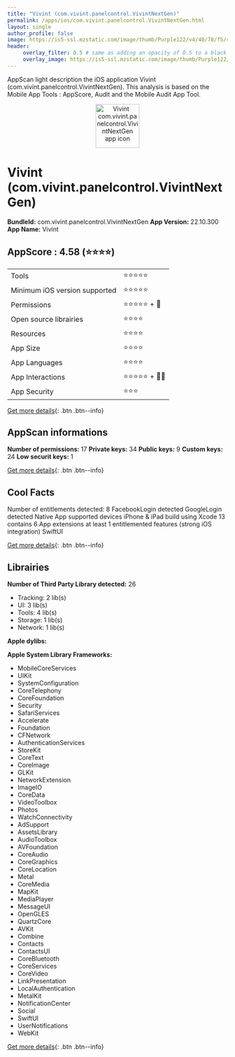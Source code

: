 ```yaml
---
title: "Vivint (com.vivint.panelcontrol.VivintNextGen)"
permalink: /apps/ios/com.vivint.panelcontrol.VivintNextGen.html
layout: single
author_profile: false
image: https://is5-ssl.mzstatic.com/image/thumb/Purple122/v4/40/78/f5/4078f5d0-2fbd-d6bd-a119-517406d2ff42/VIVAppIcon-1x_U007emarketing-0-7-0-85-220.png/512x512bb.jpg
header: 
     overlay_filter: 0.5 # same as adding an opacity of 0.5 to a black background
     overlay_image: https://is5-ssl.mzstatic.com/image/thumb/Purple122/v4/40/78/f5/4078f5d0-2fbd-d6bd-a119-517406d2ff42/VIVAppIcon-1x_U007emarketing-0-7-0-85-220.png/512x512bb.jpg
---
```

AppScan light description the iOS application Vivint (com.vivint.panelcontrol.VivintNextGen). This analysis is based on the Mobile App Tools : AppScore, Audit and the Mobile Audit App Tool.

  
  
<div style="text-align: center;"><img src="https://is5-ssl.mzstatic.com/image/thumb/Purple122/v4/40/78/f5/4078f5d0-2fbd-d6bd-a119-517406d2ff42/VIVAppIcon-1x_U007emarketing-0-7-0-85-220.png/512x512bb.jpg" width="100" height="100" alt="Vivint com.vivint.panelcontrol.VivintNextGen app icon"></div>  
  
# Vivint (com.vivint.panelcontrol.VivintNextGen)

**BundleId:** com.vivint.panelcontrol.VivintNextGen
**App Version:** 22.10.300
**App Name:** Vivint


## AppScore : 4.58 (⭐️⭐️⭐️⭐️) 

<table>
<tr><td> Tools </td><td> ⭐️⭐️⭐️⭐️⭐️ </td></tr>
<tr><td> Minimum iOS version supported </td><td> ⭐️⭐️⭐️⭐️⭐️ </td></tr>
<tr><td> Permissions </td><td> ⭐️⭐️⭐️⭐️⭐️ + 🌟 </td></tr>
<tr><td> Open source librairies </td><td> ⭐️⭐️⭐️⭐️ </td></tr>
<tr><td> Resources </td><td> ⭐️⭐️⭐️⭐️ </td></tr>
<tr><td> App Size </td><td> ⭐️⭐️⭐️⭐️ </td></tr>
<tr><td> App Languages </td><td> ⭐️⭐️⭐️⭐️ </td></tr>
<tr><td> App Interactions </td><td> ⭐️⭐️⭐️⭐️⭐️ + 🌟🌟 </td></tr>
<tr><td> App Security </td><td> ⭐️⭐️⭐️ </td></tr>
</table>

[Get more details](/pricing.html){: .btn .btn--info}  
  
## AppScan informations 

**Number of permissions:** 17
**Private keys:** 34
**Public keys:** 9
**Custom keys:** 24
**Low securit keys:** 1
  
[Get more details](/pricing.html){: .btn .btn--info}

## Cool Facts

Number of entitlements detected: 8
FacebookLogin detected
GoogleLogin detected
Native App
supported devices iPhone & iPad
build using Xcode 13
contains 6 App extensions
at least 1 entitlemented features (strong iOS integration)
SwiftUI
  
[Get more details](/pricing.html){: .btn .btn--info}

## Librairies 
**Number of Third Party Library detected:** 26
- Tracking: 2 lib(s)
- UI: 3 lib(s)
- Tools: 4 lib(s)
- Storage: 1 lib(s)
- Network: 1 lib(s)

**Apple dylibs:**


**Apple System Library Frameworks:**
- MobileCoreServices
- UIKit
- SystemConfiguration
- CoreTelephony
- CoreFoundation
- Security
- SafariServices
- Accelerate
- Foundation
- CFNetwork
- AuthenticationServices
- StoreKit
- CoreText
- CoreImage
- GLKit
- NetworkExtension
- ImageIO
- CoreData
- VideoToolbox
- Photos
- WatchConnectivity
- AdSupport
- AssetsLibrary
- AudioToolbox
- AVFoundation
- CoreAudio
- CoreGraphics
- CoreLocation
- Metal
- CoreMedia
- MapKit
- MediaPlayer
- MessageUI
- OpenGLES
- QuartzCore
- AVKit
- Combine
- Contacts
- ContactsUI
- CoreBluetooth
- CoreServices
- CoreVideo
- LinkPresentation
- LocalAuthentication
- MetalKit
- NotificationCenter
- Social
- SwiftUI
- UserNotifications
- WebKit


  
[Get more details](/pricing.html){: .btn .btn--info}

